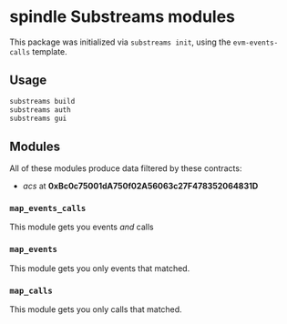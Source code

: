# spindle Substreams modules

This package was initialized via `substreams init`, using the `evm-events-calls` template.

## Usage

```bash
substreams build
substreams auth
substreams gui
```

## Modules

All of these modules produce data filtered by these contracts:
- _acs_ at **0xBc0c75001dA750f02A56063c27F478352064831D**
### `map_events_calls`

This module gets you events _and_ calls


### `map_events`

This module gets you only events that matched.



### `map_calls`

This module gets you only calls that matched.


